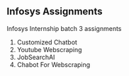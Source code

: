 Infosys Assignments 
-------
Infosys Internship batch 3 assignments                                                                                
1. Customized Chatbot 
2. Youtube Webscraping 
3. JobSearchAI 
4. Chabot For Webscraping  
